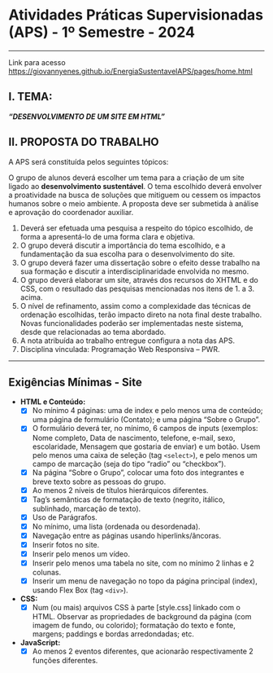 # Atividades Práticas Supervisionadas (APS) - 1º Semestre - 2024

---

Link para acesso https://giovannyenes.github.io/EnergiaSustentavelAPS/pages/home.html

## I. TEMA:
***“DESENVOLVIMENTO DE UM SITE EM HTML”***

## II. PROPOSTA DO TRABALHO
A APS será constituída pelos seguintes tópicos:

O grupo de alunos deverá escolher um tema para a criação de um site ligado ao **desenvolvimento sustentável**. O tema escolhido deverá envolver a proatividade na busca de soluções que mitiguem ou cessem os impactos humanos sobre o meio ambiente. A proposta deve ser submetida à análise e aprovação do coordenador auxiliar.

1. Deverá ser efetuada uma pesquisa a respeito do tópico escolhido, de forma a apresentá-lo de uma forma clara e objetiva.
2. O grupo deverá discutir a importância do tema escolhido, e a fundamentação da sua escolha para o desenvolvimento do site.
3. O grupo deverá fazer uma dissertação sobre o efeito desse trabalho na sua formação e discutir a interdisciplinaridade envolvida no mesmo.
4. O grupo deverá elaborar um site, através dos recursos do XHTML e do CSS, com o resultado das pesquisas mencionadas nos itens de 1. a 3. acima.
5. O nível de refinamento, assim como a complexidade das técnicas de ordenação escolhidas, terão impacto direto na nota final deste trabalho. Novas funcionalidades poderão ser implementadas neste sistema, desde que relacionadas ao tema abordado.
6. A nota atribuída ao trabalho entregue configura a nota das APS.
7. Disciplina vinculada: Programação Web Responsiva – PWR.

---

## Exigências Mínimas - Site
- **HTML e Conteúdo:**
  - [x]  No mínimo 4 páginas: uma de index e pelo menos uma de conteúdo; uma página de formulário (Contato); e uma página “Sobre o Grupo”.
  - [x]  O formulário deverá ter, no mínimo, 6 campos de inputs (exemplos: Nome completo, Data de nascimento, telefone, e-mail, sexo, escolaridade, Mensagem que gostaria de enviar) e um botão. Usem pelo menos uma caixa de seleção (tag `<select>`), e pelo menos um campo de marcação (seja do tipo “radio” ou “checkbox”).
  - [x]  Na página “Sobre o Grupo”, colocar uma foto dos integrantes e breve texto sobre as pessoas do grupo.
  - [x]  Ao menos 2 níveis de títulos hierárquicos diferentes.
  - [x]  Tag’s semânticas de formatação de texto (negrito, itálico, sublinhado, marcação de texto).
  - [x]  Uso de Parágrafos.
  - [x]  No mínimo, uma lista (ordenada ou desordenada).
  - [x]  Navegação entre as páginas usando hiperlinks/âncoras.
  - [x]  Inserir fotos no site.
  - [x]  Inserir pelo menos um vídeo.
  - [x]  Inserir pelo menos uma tabela no site, com no mínimo 2 linhas e 2 colunas.
  - [x]  Inserir um menu de navegação no topo da página principal (index), usando Flex Box (tag `<div>`).
- **CSS:**
  - [x]  Num (ou mais) arquivos CSS à parte [style.css] linkado com o HTML. Observar as propriedades de background da página (com imagem de fundo, ou colorido); formatação do texto e fonte, margens; paddings e bordas arredondadas; etc.
- **JavaScript:**
  - [x]  Ao menos 2 eventos diferentes, que acionarão respectivamente 2 funções diferentes.
